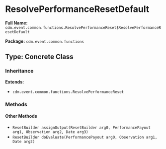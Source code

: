 # ResolvePerformanceResetDefault

**Full Name:** `cdm.event.common.functions.ResolvePerformanceReset$ResolvePerformanceResetDefault`

**Package:** `cdm.event.common.functions`

## Type: Concrete Class

### Inheritance

**Extends:**
- `cdm.event.common.functions.ResolvePerformanceReset`

### Methods

#### Other Methods

- `ResetBuilder assignOutput(ResetBuilder arg0, PerformancePayout arg1, Observation arg2, Date arg3)`
- `ResetBuilder doEvaluate(PerformancePayout arg0, Observation arg1, Date arg2)`

